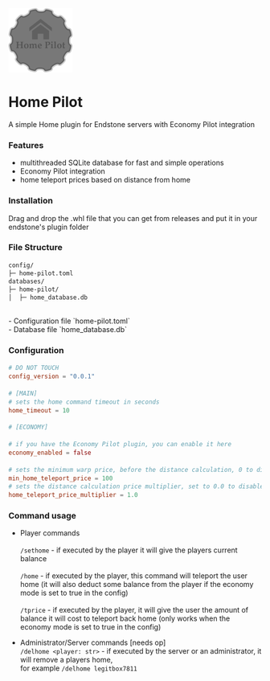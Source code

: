 ![logo](https://github.com/legitbox/HomePilot/blob/main/home_pilot_128.png?raw=true)
# Home Pilot<br>
A simple Home plugin for Endstone servers with Economy Pilot integration<br>

### Features<br>
- multithreaded SQLite database for fast and simple operations<br>
- Economy Pilot integration<br>
- home teleport prices based on distance from home<br>

### Installation<br>
Drag and drop the .whl file that you can get from releases and put it in your endstone's plugin folder<br>

### File Structure<br>
```
config/
├─ home-pilot.toml
databases/
├─ home-pilot/
│  ├─ home_database.db
```
<br>
- Configuration file `home-pilot.toml`<br>
- Database file `home_database.db`<br>

### Configuration
```toml
# DO NOT TOUCH
config_version = "0.0.1"

# [MAIN]
# sets the home command timeout in seconds
home_timeout = 10

# [ECONOMY]

# if you have the Economy Pilot plugin, you can enable it here
economy_enabled = false

# sets the minimum warp price, before the distance calculation, 0 to disable
min_home_teleport_price = 100
# sets the distance calculation price multiplier, set to 0.0 to disable
home_teleport_price_multiplier = 1.0
```

### Command usage<br>
- Player commands<br><br>
`/sethome` - if executed by the player it will give the players current balance
<br><br>
`/home` - if executed by the player, this command will teleport the user home (it will also deduct some balance from the player if the economy mode is set to true in the config)
<br><br>
`/tprice` - if executed by the player, it will give the user the amount of balance it will cost to teleport back home (only works when the economy mode is set to true in the config)

- Administrator/Server commands [needs op]<br>
`/delhome <player: str>` - if executed by the server or an administrator, it will remove a players home, <br>for example `/delhome legitbox7811`
<br><br>
